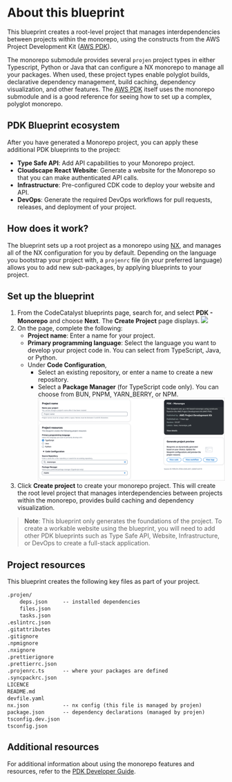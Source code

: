 # About this blueprint

This blueprint creates a root-level project that manages interdependencies between projects within the monorepo, using the constructs from the AWS Project Development Kit ([AWS PDK](https://aws.github.io/aws-pdk/)).

The monorepo submodule provides several `projen` project types in either Typescript, Python or Java that can configure a NX monorepo to manage all your packages. When used, these project types enable polyglot builds, declarative dependency management, build caching, dependency visualization, and other features. The [AWS PDK](https://aws.github.io/aws-pdk/) itself uses the monorepo submodule and is a good reference for seeing how to set up a complex, polyglot monorepo.

## PDK Blueprint ecosystem

After you have generated a Monorepo project, you can apply these additional PDK blueprints to the project:

- **Type Safe API**: Add API capabilities to your Monorepo project.
- **Cloudscape React Website**: Generate a website for the Monorepo so that you can make authenticated API calls.
- **Infrastructure**: Pre-configured CDK code to deploy your website and API.
- **DevOps**: Generate the required DevOps workflows for pull requests, releases, and deployment of your project.

## How does it work?

The blueprint sets up a root project as a monorepo using [NX](https://nx.dev/getting-started/intro), and manages all of the NX configuration for you by default. Depending on the language you bootstrap your project with, a `projenrc` file (in your preferred language) allows you to add new sub-packages, by applying blueprints to your project.

## Set up the blueprint

1. From the CodeCatalyst blueprints page, search for, and select **PDK - Monorepo** and choose **Next**. The **Create Project** page displays.
![](https://github.com/awslabs/codecatalyst-blueprints-for-aws-pdk/blob/main/blueprints/monorepo/assets/select-monorepo.png?raw=true)
2. On the page, complete the following:
    - **Project name**: Enter a name for your project.
    - **Primary programming language**: Select the language you want to develop your project code in. You can select from TypeScript, Java, or Python.
    - Under **Code Configuration**,
        - Select an existing repository, or enter a name to create a new repository.
        - Select a **Package Manager** (for TypeScript code only). You can choose from BUN, PNPM, YARN_BERRY, or NPM.
        ![](https://github.com/awslabs/codecatalyst-blueprints-for-aws-pdk/blob/main/blueprints/monorepo/assets/create-pdk-monorepo.png?raw=true)
3. Click **Create project** to create your monorepo project. This will create the root level project that manages interdependencies between projects within the monorepo, provides build caching and dependency visualization.

>**Note**: This blueprint only generates the foundations of the project. To create a workable website using the blueprint, you will need to add other PDK blueprints such as Type Safe API, Website, Infrastructure, or DevOps to create a full-stack application.

## Project resources

This blueprint creates the following key files as part of your project.

```text
.projen/   
    deps.json     -- installed dependencies
    files.json    
    tasks.json    
.eslintrc.json    
.gitattributes    
.gitignore        
.npmignore        
.nxignore         
.prettierignore   
.prettierrc.json  
.projenrc.ts      -- where your packages are defined
.syncpackrc.json  
LICENCE           
README.md         
devfile.yaml      
nx.json           -- nx config (this file is managed by projen)
package.json      -- dependency declarations (managed by projen)
tsconfig.dev.json 
tsconfig.json
```

## Additional resources

For additional information about using the monorepo features and resources, refer to the [PDK Developer Guide](https://aws.github.io/aws-pdk/developer_guides/monorepo/index.html).